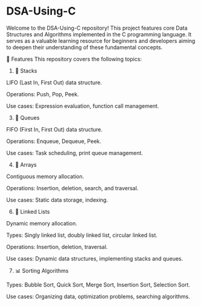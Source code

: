 # DSA-Using-C
Welcome to the DSA-Using-C repository! This project features core Data Structures and Algorithms implemented in the C programming language. It serves as a valuable learning resource for beginners and developers aiming to deepen their understanding of these fundamental concepts.

🚀 Features
This repository covers the following topics:

1. 📜 Stacks

LIFO (Last In, First Out) data structure.

Operations: Push, Pop, Peek.

Use cases: Expression evaluation, function call management.

3. 📜 Queues

FIFO (First In, First Out) data structure.

Operations: Enqueue, Dequeue, Peek.

Use cases: Task scheduling, print queue management.

4. 📁 Arrays

Contiguous memory allocation.

Operations: Insertion, deletion, search, and traversal.

Use cases: Static data storage, indexing.

6. 🔗 Linked Lists

Dynamic memory allocation.

Types: Singly linked list, doubly linked list, circular linked list.

Operations: Insertion, deletion, traversal.

Use cases: Dynamic data structures, implementing stacks and queues.

7. 📊 Sorting Algorithms

Types: Bubble Sort, Quick Sort, Merge Sort, Insertion Sort, Selection Sort.

Use cases: Organizing data, optimization problems, searching algorithms.
